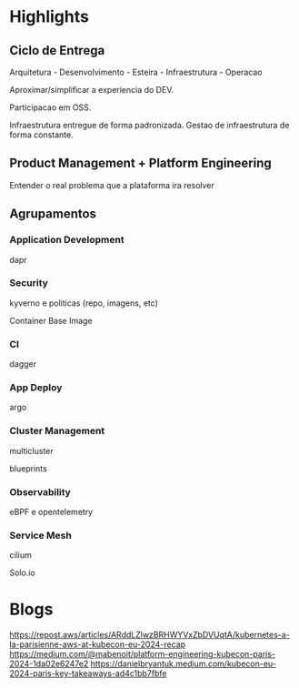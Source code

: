 # Highlights

## Ciclo de Entrega

Arquitetura - Desenvolvimento - Esteira - Infraestrutura - Operacao

Aproximar/simplificar a experiencia do DEV.

Participacao em OSS.

Infraestrutura entregue de forma padronizada. Gestao de infraestrutura de forma constante.

## Product Management + Platform Engineering

Entender o real problema que a plataforma ira resolver

## Agrupamentos

### Application Development

dapr

### Security

kyverno e politicas (repo, imagens, etc)

Container Base Image

### CI

dagger

### App Deploy

argo

### Cluster Management

multicluster

blueprints

### Observability

eBPF e opentelemetry

### Service Mesh

cilium

Solo.io

# Blogs

https://repost.aws/articles/ARddLZlwzBRHWYVxZbDVUqtA/kubernetes-a-la-parisienne-aws-at-kubecon-eu-2024-recap
https://medium.com/@mabenoit/platform-engineering-kubecon-paris-2024-1da02e6247e2
https://danielbryantuk.medium.com/kubecon-eu-2024-paris-key-takeaways-ad4c1bb7fbfe
